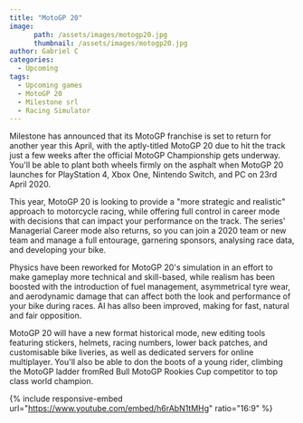 ```yaml
---
title: "MotoGP 20"
image:
      path: /assets/images/motogp20.jpg
      thumbnail: /assets/images/motogp20.jpg
author: Gabriel C
categories:
  - Upcoming
tags:
  - Upcoming games
  - MotoGP 20
  - Milestone srl
  - Racing Simulator
---
```


Milestone has announced that its MotoGP franchise is set to return for another year this April, with the aptly-titled MotoGP 20 due to hit the track just a few weeks after the official MotoGP Championship gets underway. You'll be able to plant both wheels firmly on the asphalt when MotoGP 20 launches for PlayStation 4, Xbox One, Nintendo Switch, and PC on 23rd April 2020.

This year, MotoGP 20 is looking to provide a "more strategic and realistic" approach to motorcycle racing, while offering full control in career mode with decisions that can impact your performance on the track. The series' Managerial Career mode also returns, so you can join a 2020 team or new team and manage a full entourage, garnering sponsors, analysing race data, and developing your bike.

Physics have been reworked for MotoGP 20's simulation in an effort to make gameplay more technical and skill-based, while realism has been boosted with the introduction of fuel management, asymmetrical tyre wear, and aerodynamic damage that can affect both the look and performance of your bike during races. AI has allso been improved, making for fast, natural and fair opposition.

MotoGP 20 will have a new format historical mode, new editing tools featuring stickers, helmets, racing numbers, lower back patches, and customisable bike liveries, as well as dedicated servers for online multiplayer. You'll also be able to don the boots of a young rider, climbing the MotoGP ladder fromRed Bull MotoGP Rookies Cup competitor to top class world champion.

{% include responsive-embed url="https://www.youtube.com/embed/h6rAbN1tMHg" ratio="16:9" %}

